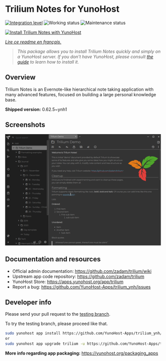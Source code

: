 <!--
N.B.: This README was automatically generated by https://github.com/YunoHost/apps/tree/master/tools/README-generator
It shall NOT be edited by hand.
-->

# Trilium Notes for YunoHost

[![Integration level](https://dash.yunohost.org/integration/trilium.svg)](https://dash.yunohost.org/appci/app/trilium) ![Working status](https://ci-apps.yunohost.org/ci/badges/trilium.status.svg) ![Maintenance status](https://ci-apps.yunohost.org/ci/badges/trilium.maintain.svg)

[![Install Trilium Notes with YunoHost](https://install-app.yunohost.org/install-with-yunohost.svg)](https://install-app.yunohost.org/?app=trilium)

*[Lire ce readme en français.](./README_fr.md)*

> *This package allows you to install Trilium Notes quickly and simply on a YunoHost server.
If you don't have YunoHost, please consult [the guide](https://yunohost.org/#/install) to learn how to install it.*

## Overview

Trilium Notes is an Evernote-like hierarchical note taking application with many advanced features, focused on building a large personal knowledge base.


**Shipped version:** 0.62.5~ynh1

## Screenshots

![Screenshot of Trilium Notes](./doc/screenshots/screenshot.png)

## Documentation and resources

* Official admin documentation: <https://github.com/zadam/trilium/wiki>
* Upstream app code repository: <https://github.com/zadam/trilium>
* YunoHost Store: <https://apps.yunohost.org/app/trilium>
* Report a bug: <https://github.com/YunoHost-Apps/trilium_ynh/issues>

## Developer info

Please send your pull request to the [testing branch](https://github.com/YunoHost-Apps/trilium_ynh/tree/testing).

To try the testing branch, please proceed like that.

``` bash
sudo yunohost app install https://github.com/YunoHost-Apps/trilium_ynh/tree/testing --debug
or
sudo yunohost app upgrade trilium -u https://github.com/YunoHost-Apps/trilium_ynh/tree/testing --debug
```

**More info regarding app packaging:** <https://yunohost.org/packaging_apps>

